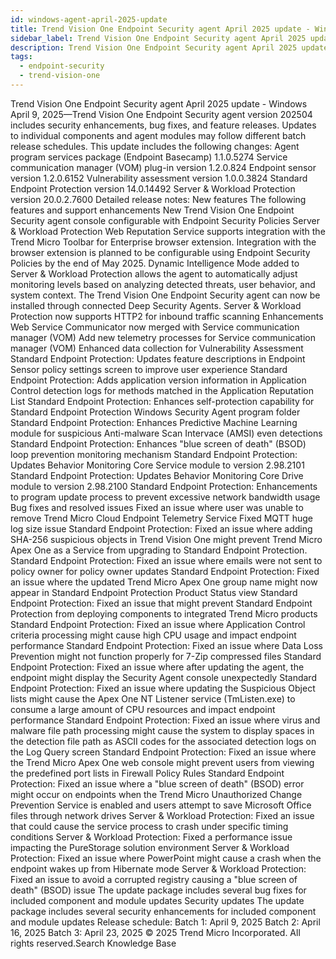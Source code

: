 ```yaml
---
id: windows-agent-april-2025-update
title: Trend Vision One Endpoint Security agent April 2025 update - Windows
sidebar_label: Trend Vision One Endpoint Security agent April 2025 update - Windows
description: Trend Vision One Endpoint Security agent April 2025 update - Windows
tags:
  - endpoint-security
  - trend-vision-one
---
```


 Trend Vision One Endpoint Security agent April 2025 update - Windows April 9, 2025—Trend Vision One Endpoint Security agent version 202504 includes security enhancements, bug fixes, and feature releases. Updates to individual components and agent modules may follow different batch release schedules. This update includes the following changes: Agent program services package (Endpoint Basecamp) 1.1.0.5274 Service communication manager (VOM) plug-in version 1.2.0.824 Endpoint sensor version 1.2.0.6152 Vulnerability assessment version 1.0.0.3824 Standard Endpoint Protection version 14.0.14492 Server & Workload Protection version 20.0.2.7600 Detailed release notes: New features The following features and support enhancements New Trend Vision One Endpoint Security agent console configurable with Endpoint Security Policies Server & Workload Protection Web Reputation Service supports integration with the Trend Micro Toolbar for Enterprise browser extension. Integration with the browser extension is planned to be configurable using Endpoint Security Policies by the end of May 2025. Dynamic Intelligence Mode added to Server & Workload Protection allows the agent to automatically adjust monitoring levels based on analyzing detected threats, user behavior, and system context. The Trend Vision One Endpoint Security agent can now be installed through connected Deep Security Agents. Server & Workload Protection now supports HTTP2 for inbound traffic scanning Enhancements Web Service Communicator now merged with Service communication manager (VOM) Add new telemetry processes for Service communication manager (VOM) Enhanced data collection for Vulnerability Assessment Standard Endpoint Protection: Updates feature descriptions in Endpoint Sensor policy settings screen to improve user experience Standard Endpoint Protection: Adds application version information in Application Control detection logs for methods matched in the Application Reputation List Standard Endpoint Protection: Enhances self-protection capability for Standard Endpoint Protection Windows Security Agent program folder Standard Endpoint Protection: Enhances Predictive Machine Learning module for suspicious Anti-malware Scan Intervace (AMSI) even detections Standard Endpoint Protection: Enhances "blue screen of death" (BSOD) loop prevention monitoring mechanism Standard Endpoint Protection: Updates Behavior Monitoring Core Service module to version 2.98.2101 Standard Endpoint Protection: Updates Behavior Monitoring Core Drive module to version 2.98.2100 Standard Endpoint Protection: Enhancements to program update process to prevent excessive network bandwidth usage Bug fixes and resolved issues Fixed an issue where user was unable to remove Trend Micro Cloud Endpoint Telemetry Service Fixed MQTT huge log size issue Standard Endpoint Protection: Fixed an issue where adding SHA-256 suspicious objects in Trend Vision One might prevent Trend Micro Apex One as a Service from upgrading to Standard Endpoint Protection. Standard Endpoint Protection: Fixed an issue where emails were not sent to policy owner for policy owner updates Standard Endpoint Protection: Fixed an issue where the updated Trend Micro Apex One group name might now appear in Standard Endpoint Protection Product Status view Standard Endpoint Protection: Fixed an issue that might prevent Standard Endpoint Protection from deploying components to integrated Trend Micro products Standard Endpoint Protection: Fixed an issue where Application Control criteria processing might cause high CPU usage and impact endpoint performance Standard Endpoint Protection: Fixed an issue where Data Loss Prevention might not function properly for 7-Zip compressed files Standard Endpoint Protection: Fixed an issue where after updating the agent, the endpoint might display the Security Agent console unexpectedly Standard Endpoint Protection: Fixed an issue where updating the Suspicious Object lists might cause the Apex One NT Listener service (TmListen.exe) to consume a large amount of CPU resources and impact endpoint performance Standard Endpoint Protection: Fixed an issue where virus and malware file path processing might cause the system to display spaces in the detection file path as ASCII codes for the associated detection logs on the Log Query screen Standard Endpoint Protection: Fixed an issue where the Trend Micro Apex One web console might prevent users from viewing the predefined port lists in Firewall Policy Rules Standard Endpoint Protection: Fixed an issue where a "blue screen of death" (BSOD) error might occur on endpoints when the Trend Micro Unauthorized Change Prevention Service is enabled and users attempt to save Microsoft Office files through network drives Server & Workload Protection: Fixed an issue that could cause the service process to crash under specific timing conditions Server & Workload Protection: Fixed a performance issue impacting the PureStorage solution environment Server & Workload Protection: Fixed an issue where PowerPoint might cause a crash when the endpoint wakes up from Hibernate mode Server & Workload Protection: Fixed an issue to avoid a corrupted registry causing a "blue screen of death" (BSOD) issue The update package includes several bug fixes for included component and module updates Security updates The update package includes several security enhancements for included component and module updates Release schedule: Batch 1: April 9, 2025 Batch 2: April 16, 2025 Batch 3: April 23, 2025 © 2025 Trend Micro Incorporated. All rights reserved.Search Knowledge Base